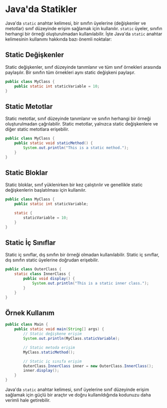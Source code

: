 # Java'da Statikler

Java'da `static` anahtar kelimesi, bir sınıfın üyelerine (değişkenler ve metotlar) sınıf düzeyinde erişim sağlamak için kullanılır. `static` üyeler, sınıfın herhangi bir örneği oluşturulmadan kullanılabilir. İşte Java'da `static` anahtar kelimesinin kullanımı hakkında bazı önemli noktalar:

## Static Değişkenler

Static değişkenler, sınıf düzeyinde tanımlanır ve tüm sınıf örnekleri arasında paylaşılır. Bir sınıfın tüm örnekleri aynı static değişkeni paylaşır.

```java
public class MyClass {
    public static int staticVariable = 10;
}
```

## Static Metotlar

Static metotlar, sınıf düzeyinde tanımlanır ve sınıfın herhangi bir örneği oluşturulmadan çağrılabilir. Static metotlar, yalnızca static değişkenlere ve diğer static metotlara erişebilir.

```java
public class MyClass {
    public static void staticMethod() {
        System.out.println("This is a static method.");
    }
}
```

## Static Bloklar

Static bloklar, sınıf yüklenirken bir kez çalıştırılır ve genellikle static değişkenlerin başlatılması için kullanılır.

```java
public class MyClass {
    public static int staticVariable;

    static {
        staticVariable = 10;
    }
}
```

## Static İç Sınıflar

Static iç sınıflar, dış sınıfın bir örneği olmadan kullanılabilir. Static iç sınıflar, dış sınıfın static üyelerine doğrudan erişebilir.

```java
public class OuterClass {
    static class InnerClass {
        public void display() {
            System.out.println("This is a static inner class.");
        }
    }
}
```

## Örnek Kullanım

```java
public class Main {
    public static void main(String[] args) {
        // Static değişkene erişim
        System.out.println(MyClass.staticVariable);

        // Static metoda erişim
        MyClass.staticMethod();

        // Static iç sınıfa erişim
        OuterClass.InnerClass inner = new OuterClass.InnerClass();
        inner.display();
    }
}
```

Java'da `static` anahtar kelimesi, sınıf üyelerine sınıf düzeyinde erişim sağlamak için güçlü bir araçtır ve doğru kullanıldığında kodunuzu daha verimli hale getirebilir.